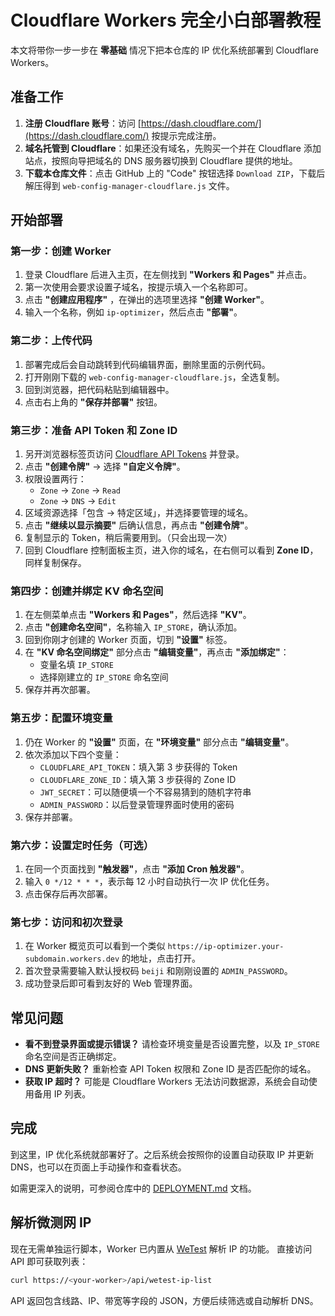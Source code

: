 # Cloudflare Workers 完全小白部署教程

本文将带你一步一步在 **零基础** 情况下把本仓库的 IP 优化系统部署到 Cloudflare Workers。

## 准备工作

1. **注册 Cloudflare 账号**：访问 [https://dash.cloudflare.com/](https://dash.cloudflare.com/) 按提示完成注册。
2. **域名托管到 Cloudflare**：如果还没有域名，先购买一个并在 Cloudflare 添加站点，按照向导把域名的 DNS 服务器切换到 Cloudflare 提供的地址。
3. **下载本仓库文件**：点击 GitHub 上的 "Code" 按钮选择 `Download ZIP`，下载后解压得到 `web-config-manager-cloudflare.js` 文件。

## 开始部署

### 第一步：创建 Worker

1. 登录 Cloudflare 后进入主页，在左侧找到 **"Workers 和 Pages"** 并点击。
2. 第一次使用会要求设置子域名，按提示填入一个名称即可。
3. 点击 **"创建应用程序"** ，在弹出的选项里选择 **"创建 Worker"**。
4. 输入一个名称，例如 `ip-optimizer`，然后点击 **"部署"**。

### 第二步：上传代码

1. 部署完成后会自动跳转到代码编辑界面，删除里面的示例代码。
2. 打开刚刚下载的 `web-config-manager-cloudflare.js`，全选复制。
3. 回到浏览器，把代码粘贴到编辑器中。
4. 点击右上角的 **"保存并部署"** 按钮。

### 第三步：准备 API Token 和 Zone ID

1. 另开浏览器标签页访问 [Cloudflare API Tokens](https://dash.cloudflare.com/profile/api-tokens) 并登录。
2. 点击 **"创建令牌"** → 选择 **"自定义令牌"**。
3. 权限设置两行：
   - `Zone` → `Zone` → `Read`
   - `Zone` → `DNS` → `Edit`
4. 区域资源选择「包含 → 特定区域」，并选择要管理的域名。
5. 点击 **"继续以显示摘要"** 后确认信息，再点击 **"创建令牌"**。
6. 复制显示的 Token，稍后需要用到。（只会出现一次）
7. 回到 Cloudflare 控制面板主页，进入你的域名，在右侧可以看到 **Zone ID**，同样复制保存。

### 第四步：创建并绑定 KV 命名空间

1. 在左侧菜单点击 **"Workers 和 Pages"**，然后选择 **"KV"**。
2. 点击 **"创建命名空间"**，名称输入 `IP_STORE`，确认添加。
3. 回到你刚才创建的 Worker 页面，切到 **"设置"** 标签。
4. 在 **"KV 命名空间绑定"** 部分点击 **"编辑变量"**，再点击 **"添加绑定"**：
   - 变量名填 `IP_STORE`
   - 选择刚建立的 `IP_STORE` 命名空间
5. 保存并再次部署。

### 第五步：配置环境变量

1. 仍在 Worker 的 **"设置"** 页面，在 **"环境变量"** 部分点击 **"编辑变量"**。
2. 依次添加以下四个变量：
   - `CLOUDFLARE_API_TOKEN`：填入第 3 步获得的 Token
   - `CLOUDFLARE_ZONE_ID`：填入第 3 步获得的 Zone ID
   - `JWT_SECRET`：可以随便填一个不容易猜到的随机字符串
   - `ADMIN_PASSWORD`：以后登录管理界面时使用的密码
3. 保存并部署。

### 第六步：设置定时任务（可选）

1. 在同一个页面找到 **"触发器"**，点击 **"添加 Cron 触发器"**。
2. 输入 `0 */12 * * *`，表示每 12 小时自动执行一次 IP 优化任务。
3. 点击保存后再次部署。

### 第七步：访问和初次登录

1. 在 Worker 概览页可以看到一个类似 `https://ip-optimizer.your-subdomain.workers.dev` 的地址，点击打开。
2. 首次登录需要输入默认授权码 `beiji` 和刚刚设置的 `ADMIN_PASSWORD`。
3. 成功登录后即可看到友好的 Web 管理界面。

## 常见问题

- **看不到登录界面或提示错误？** 请检查环境变量是否设置完整，以及 `IP_STORE` 命名空间是否正确绑定。
- **DNS 更新失败？** 重新检查 API Token 权限和 Zone ID 是否匹配你的域名。
- **获取 IP 超时？** 可能是 Cloudflare Workers 无法访问数据源，系统会自动使用备用 IP 列表。

## 完成

到这里，IP 优化系统就部署好了。之后系统会按照你的设置自动获取 IP 并更新 DNS，也可以在页面上手动操作和查看状态。

如需更深入的说明，可参阅仓库中的 [DEPLOYMENT.md](DEPLOYMENT.md) 文档。

## 解析微测网 IP

现在无需单独运行脚本，Worker 已内置从 [WeTest](https://www.wetest.vip/page/edgeone/address_v4.html) 解析 IP 的功能。
直接访问 API 即可获取列表：

```bash
curl https://<your-worker>/api/wetest-ip-list
```

API 返回包含线路、IP、带宽等字段的 JSON，方便后续筛选或自动解析 DNS。

